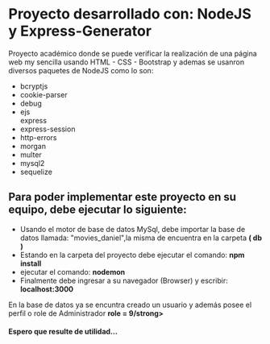 <h1>Proyecto desarrollado con:  NodeJS  y Express-Generator </h1>
<p>Proyecto académico donde se puede verificar la realización de una página web my sencilla usando HTML - CSS - Bootstrap y  ademas se usanron diversos 
paquetes de NodeJS como lo son: </p>
<ul>
   <li>bcryptjs</li>
   <li>cookie-parser</li>
   <li>debug</li>
   <li>ejs</li
   <li>express</li>
   <li>express-session</li>
   <li>http-errors</li>
   <li>morgan</li>
   <li>multer</li>
   <li>mysql2</li>
   <li>sequelize</li>
</ul>
<h2>Para poder implementar este proyecto en su equipo, debe ejecutar lo siguiente:</h2>
<ul>
   <li>Usando el motor de base de datos MySql, debe importar la base de datos llamada: "movies_daniel",la misma de encuentra en la carpeta <strong>( db )</strong></li>
   <li>Estando en la carpeta del proyecto debe ejecutar el comando: <strong> npm install </strong> </li>
   <li>ejecutar el comando: <strong>nodemon </strong> </li>
   <li>Finalmente debe ingresar a su navegador (Browser) y escribir: <strong> localhost:3000</strong> </li>
</ul>
<p>En la base de datos ya se encuntra creado un usuario y además posee el perfil o role de Administrador  <strong> role = 9/strong>   </p>
<h4>Espero que resulte de utilidad...</h4>
